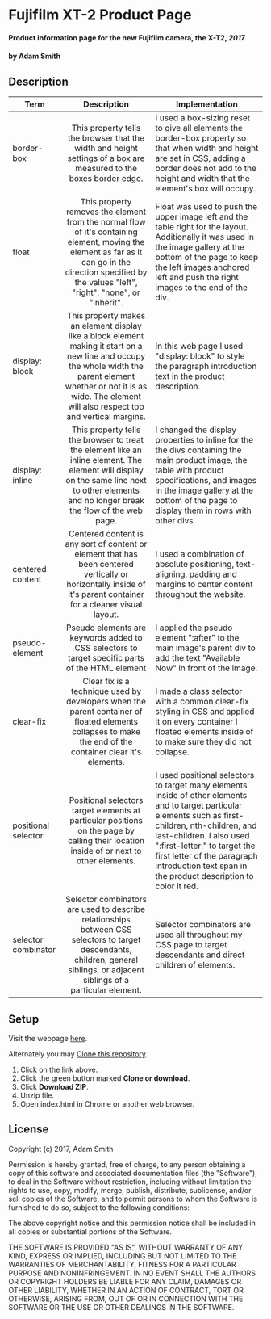 # Fujifilm XT-2 Product Page

#### Product information page for the new Fujifilm camera, the X-T2, _2017_

#### by **Adam Smith**

## Description

| Term | Description | Implementation |
| -- |:--:| --|
| border-box | This property tells the browser that the width and height settings of a box are measured to the boxes border edge. | I used a box-sizing reset to give all elements the border-box property so that when width and height are set in CSS, adding a border does not add to the height and width that the element's box will occupy. |
| float | This property removes the element from the normal flow of it's containing element, moving the element as far as it can go in the direction specified by the values "left", "right", "none", or "inherit". | Float was used to push the upper image left and the table right for the layout. Additionally it was used in the image gallery at the bottom of the page to keep the left images anchored left and push the right images to the end of the div. |
| display: block | This property makes an element display like a block element making it start on a new line and occupy the whole width the parent element whether or not it is as wide. The element will also respect top and vertical margins.| In this web page I used "display: block" to style the paragraph introduction text in the product description. |
| display: inline | This property tells the browser to treat the element like an inline element. The element will display on the same line next to other elements and no longer break the flow of the web page. | I changed the display properties to inline for the the divs containing the main product image, the table with product specifications, and images in the image gallery at the bottom of the page to display them in rows with other divs. |
| centered content | Centered content is any sort of content or element that has been centered vertically or horizontally inside of it's parent container for a cleaner visual layout. | I used a combination of absolute positioning, text-aligning, padding and margins to center content throughout the website. |
| pseudo-element | Pseudo elements are keywords added to CSS selectors to target specific parts of the HTML element | I applied the pseudo element ":after" to the main image's parent div to add the text "Available Now" in front of the image. |
| clear-fix | Clear fix is a technique used by developers when the parent container of floated elements collapses to make the end of the container clear it's elements. | I made a class selector with a common clear-fix styling in CSS and applied it on every container I floated elements inside of to make sure they did not collapse. |
| positional selector | Positional selectors target elements at particular positions on the page by calling their location inside of or next to other elements. | I used positional selectors to target many elements inside of other elements and to target particular elements such as first-children, nth-children, and last-children.  I also used ":first-letter:" to target the first letter of the paragraph introduction text span in the product description to color it red.|
| selector combinator | Selector combinators are used to describe relationships between CSS selectors to target descendants, children, general siblings, or adjacent siblings of a particular element. | Selector combinators are used all throughout my CSS page to target descendants and direct children of elements. |


## Setup

Visit the webpage [here](https://alspdx.github.io/Fujifilm-X-T2).

Alternately you may [Clone this repository](https://github.com/alspdx/Fujifilm-X-T2).
  1. Click on the link above.
  2. Click the green button marked **Clone or download**.
  3. Click **Download ZIP**.
  4. Unzip file.
  5. Open index.html in Chrome or another web browser.

## License

Copyright (c) 2017, Adam Smith

Permission is hereby granted, free of charge, to any person obtaining a copy of this software and associated documentation files (the "Software"), to deal in the Software without restriction, including without limitation the rights to use, copy, modify, merge, publish, distribute, sublicense, and/or sell copies of the Software, and to permit persons to whom the Software is furnished to do so, subject to the following conditions:

The above copyright notice and this permission notice shall be included in all copies or substantial portions of the Software.

THE SOFTWARE IS PROVIDED "AS IS", WITHOUT WARRANTY OF ANY KIND, EXPRESS OR IMPLIED, INCLUDING BUT NOT LIMITED TO THE WARRANTIES OF MERCHANTABILITY, FITNESS FOR A PARTICULAR PURPOSE AND NONINFRINGEMENT. IN NO EVENT SHALL THE AUTHORS OR COPYRIGHT HOLDERS BE LIABLE FOR ANY CLAIM, DAMAGES OR OTHER LIABILITY, WHETHER IN AN ACTION OF CONTRACT, TORT OR OTHERWISE, ARISING FROM, OUT OF OR IN CONNECTION WITH THE SOFTWARE OR THE USE OR OTHER DEALINGS IN THE SOFTWARE.
